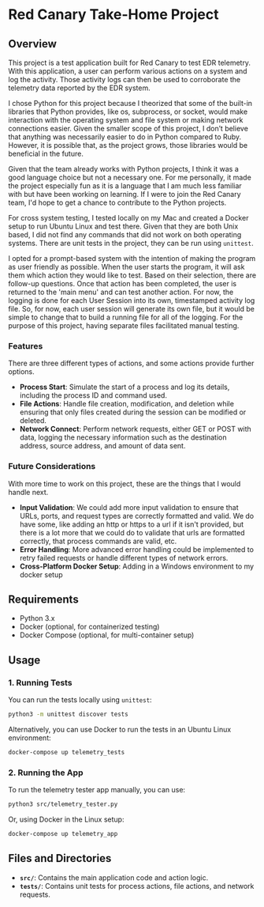 # Red Canary Take-Home Project

## Overview
This project is a test application built for Red Canary to test EDR telemetry. With this application, a user can perform various actions on a system and log the activity. Those activity logs can then be used to corroborate the telemetry data reported by the EDR system. 

I chose Python for this project because I theorized that some of the built-in libraries that Python provides, like os, subprocess, or socket, would make interaction with the operating system and file system or making network connections easier. Given the smaller scope of this project, I don’t believe that anything was necessarily easier to do in Python compared to Ruby. However, it is possible that, as the project grows, those libraries would be beneficial in the future. 

Given that the team already works with Python projects, I think it was a good language choice but not a necessary one. For me personally, it made the project especially fun as it is a language that I am much less familiar with but have been working on learning. If I were to join the Red Canary team, I'd hope to get a chance to contribute to the Python projects.

For cross system testing, I tested locally on my Mac and created a Docker setup to run Ubuntu Linux and test there. Given that they are both Unix based, I did not find any commands that did not work on both operating systems. There are unit tests in the project, they can be run using `unittest`. 

I opted for a prompt-based system with the intention of making the program as user friendly as possible. When the user starts the program, it will ask them which action they would like to test. Based on their selection, there are follow-up questions. Once that action has been completed, the user is returned to the 'main menu' and can test another action. For now, the logging is done for each User Session into its own, timestamped activity log file. So, for now, each user session will generate its own file, but it would be simple to change that to build a running file for all of the logging. For the purpose of this project, having separate files facilitated manual testing.

### Features
There are three different types of actions, and some actions provide further options. 

- **Process Start**: Simulate the start of a process and log its details, including the process ID and command used.
- **File Actions**: Handle file creation, modification, and deletion while ensuring that only files created during the session can be modified or deleted.
- **Network Connect**: Perform network requests, either GET or POST with data, logging the necessary information such as the destination address, source address, and amount of data sent.

### Future Considerations
With more time to work on this project, these are the things that I would handle next. 

- **Input Validation**: We could add more input validation to ensure that URLs, ports, and request types are correctly formatted and valid. We do have some, like adding an http or https to a url if it isn't provided, but there is a lot more that we could do to validate that urls are formatted correctly, that process commands are valid, etc. 
- **Error Handling**: More advanced error handling could be implemented to retry failed requests or handle different types of network errors. 
- **Cross-Platform Docker Setup**: Adding in a Windows environment to my docker setup

## Requirements
- Python 3.x
- Docker (optional, for containerized testing)
- Docker Compose (optional, for multi-container setup)

## Usage
### 1. Running Tests
You can run the tests locally using `unittest`:
```bash
python3 -m unittest discover tests
```

Alternatively, you can use Docker to run the tests in an Ubuntu Linux environment:
```bash
docker-compose up telemetry_tests
```

### 2. Running the App
To run the telemetry tester app manually, you can use:
```bash
python3 src/telemetry_tester.py
```

Or, using Docker in the Linux setup:
```bash
docker-compose up telemetry_app
```

## Files and Directories
- **`src/`**: Contains the main application code and action logic.
- **`tests/`**: Contains unit tests for process actions, file actions, and network requests.
